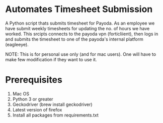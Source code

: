 # Automates Timesheet Submission

A Python script thats submits timesheet for Payoda. As an employee we have submit weekly timesheets for updating the no. of hours we have worked. This srcipts connects to the payoda vpn (forticliient), then logs in and submits the timesheet to one of the payoda's internal platform (eagleeye).

NOTE: This is for personal use only (and for mac users). One will have to make few modification if they want to use it.

# Prerequisites

1. Mac OS
2. Python 3 or greater
3. Geckodriver (brew install geckodriver)
4. Latest version of firefox
5. Install all packages from requirements.txt
